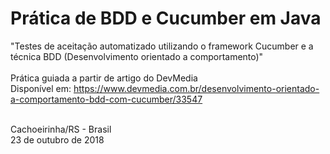 # Prática de BDD e Cucumber em Java 


"Testes de aceitação automatizado utilizando o framework Cucumber e a técnica BDD (Desenvolvimento orientado a comportamento)"
<br />
<br />
Prática guiada a partir de artigo do DevMedia<br>
Disponível em: <https://www.devmedia.com.br/desenvolvimento-orientado-a-comportamento-bdd-com-cucumber/33547>
<br />
<br />

Cachoeirinha/RS - Brasil<br>
23 de outubro de 2018